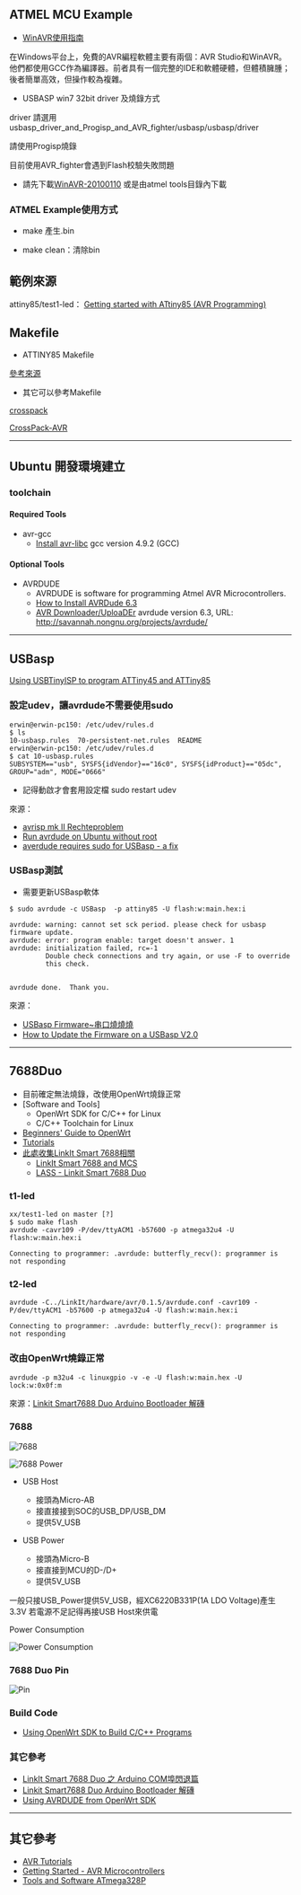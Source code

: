 ## ATMEL MCU Example

- [WinAVR使用指南][2]

在Windows平台上，免費的AVR編程軟體主要有兩個：AVR Studio和WinAVR。他們都使用GCC作為編譯器。前者具有一個完整的IDE和軟體硬體，但體積臃腫；後者簡單高效，但操作較為複雜。

- USBASP win7 32bit driver 及燒錄方式

driver 請選用usbasp_driver_and_Progisp_and_AVR_fighter/usbasp/usbasp/driver

請使用Progisp燒錄

目前使用AVR_fighter會遇到Flash校驗失敗問題


- 請先下載[WinAVR-20100110][1]
或是由atmel tools目錄內下載

### ATMEL Example使用方式

- make 產生.bin

- make clean：清除bin

## 範例來源

attiny85/test1-led： [Getting started with ATtiny85 (AVR Programming)][6]

## Makefile

- ATTINY85 Makefile

 [參考來源][3]

- 其它可以參考Makefile

 [crosspack][5]

 [CrossPack-AVR][4]

--------------------------

## Ubuntu 開發環境建立

### toolchain

#### Required Tools
* avr-gcc
    * [Install avr-libc][12]
     gcc version 4.9.2 (GCC)


#### Optional Tools
* AVRDUDE
    * AVRDUDE is software for programming Atmel AVR Microcontrollers.
    * [How to Install AVRDude 6.3][10]
    * [AVR Downloader/UploaDEr][11]
    avrdude version 6.3, URL: <http://savannah.nongnu.org/projects/avrdude/>

-------------------

## USBasp

[Using USBTinyISP to program ATTiny45 and ATTiny85][13]


### 設定udev，讓avrdude不需要使用sudo

```
erwin@erwin-pc150: /etc/udev/rules.d
$ ls
10-usbasp.rules  70-persistent-net.rules  README
erwin@erwin-pc150: /etc/udev/rules.d
$ cat 10-usbasp.rules 
SUBSYSTEM=="usb", SYSFS{idVendor}=="16c0", SYSFS{idProduct}=="05dc", GROUP="adm", MODE="0666"
```

* 記得動啟才會套用設定檔
sudo restart udev


來源：
* [avrisp mk II Rechteproblem][14]
* [Run avrdude on Ubuntu without root][15]
* [averdude requires sudo for USBasp - a fix][16]


### USBasp測試

* 需要更新USBasp軟体
```
$ sudo avrdude -c USBasp  -p attiny85 -U flash:w:main.hex:i                                                                                                                              

avrdude: warning: cannot set sck period. please check for usbasp firmware update.
avrdude: error: program enable: target doesn't answer. 1 
avrdude: initialization failed, rc=-1
         Double check connections and try again, or use -F to override
         this check.


avrdude done.  Thank you.
```

來源：
* [USBasp Firmware~串口燒燒燒][17]
* [How to Update the Firmware on a USBasp V2.0][18]

-------------------

## 7688Duo

* 目前確定無法燒錄，改使用OpenWrt燒錄正常
* [Software and Tools]
    * OpenWrt SDK for C/C++ for Linux
    * C/C++ Toolchain for Linux
* [Beginners' Guide to OpenWrt][23]
* [Tutorials][24]
* [此處收集LinkIt Smart 7688相關][26]
    * [LinkIt Smart 7688 and MCS][27]
    * [LASS - Linkit Smart 7688 Duo][28]



### t1-led

```
xx/test1-led on master [?]
$ sudo make flash                                                                                                                                                                        
avrdude -cavr109 -P/dev/ttyACM1 -b57600 -p atmega32u4 -U flash:w:main.hex:i

Connecting to programmer: .avrdude: butterfly_recv(): programmer is not responding
```

### t2-led

```
avrdude -C../LinkIt/hardware/avr/0.1.5/avrdude.conf -cavr109 -P/dev/ttyACM1 -b57600 -p atmega32u4 -U flash:w:main.hex:i

Connecting to programmer: .avrdude: butterfly_recv(): programmer is not responding
```

### 改由OpenWrt燒錄正常

```
avrdude -p m32u4 -c linuxgpio -v -e -U flash:w:main.hex -U lock:w:0x0f:m
```

來源：[Linkit Smart7688 Duo Arduino Bootloader 解磚 ][20]


### 7688

![7688](http://i.imgur.com/03tnDTP.png)

![7688 Power](http://i.imgur.com/lANndOA.png)

* USB Host
    * 接頭為Micro-AB
    * 接直接接到SOC的USB_DP/USB_DM
    * 提供5V_USB

* USB Power
    * 接頭為Micro-B
    * 接直接到MCU的D-/D+
    * 提供5V_USB

一般只接USB_Power提供5V_USB，經XC6220B331P(1A LDO Voltage)產生3.3V
若電源不足記得再接USB Host來供電


Power Consumption

![Power Consumption](http://i.imgur.com/ysmXuMd.png)

### 7688 Duo Pin

![Pin](http://i.imgur.com/zk9yg20.png)

### Build Code

* [Using OpenWrt SDK to Build C/C++ Programs][25]



### 其它參考

* [LinkIt Smart 7688 Duo 之 Arduino COM埠閃退篇][19]
* [Linkit Smart7688 Duo Arduino Bootloader 解磚 ][20]
* [Using AVRDUDE from OpenWrt SDK][21]

-----------------------
 ## 其它參考

 * [AVR Tutorials][7]
 * [Getting Started - AVR Microcontrollers][8]
 * [Tools and Software ATmega328P][9]


[1]:http://sourceforge.net/projects/winavr/
[2]:https://zh.wikibooks.org/zh-tw/WinAVR使用指南
[3]:https://gist.github.com/electronut/8a4c297213620958ebef
[4]:https://github.com/obdev/CrossPack-AVR/blob/master/templates/TemplateProject/firmware/Makefile
[5]:https://www.obdev.at/products/crosspack/index.html
[6]:http://electronut.in/getting-started-with-attiny85-avr-programming/
[7]:http://www.avr-tutorials.com
[8]:http://www.atmel.com/products/microcontrollers/avr/start_now.aspx
[9]:http://www.atmel.com/devices/atmega328p.aspx?tab=tools
[10]:http://ubuntuhandbook.org/index.php/2017/01/install-avrdude-6-4-ubuntu-16-04/
[11]:http://savannah.nongnu.org/projects/avrdude/
[12]:https://www.howtoinstall.co/en/ubuntu/xenial/avr-libc
[13]:http://www.arvydas.co.uk/2012/09/using-usbtinyisp-to-program-attiny45-and-attiny85/
[14]:https://forum.ubuntuusers.de/topic/arduino-avrisp-mk-ii-rechteproblem/
[15]:http://mightyohm.com/blog/2010/03/run-avrdude-without-root-privs-in-ubuntu/
[16]:http://forum.arduino.cc/index.php?topic=90581.0
[17]:https://dotblogs.com.tw/aliceyeh/2015/01/05/147946
[18]:http://blog.lincomatic.com/?p=1480
[19]:http://blog.cavedu.com/%E7%89%A9%E8%81%AF%E7%B6%B2/linkit/linkit-smart-7688-duo-%E4%B9%8B-arduino-com%E5%9F%A0%E9%96%83%E9%80%80%E7%AF%87/
[20]:http://storychen.blogspot.tw/2016/12/linkit-smart7688-duo-arduino-bootloader.html
[21]:https://docs.labs.mediatek.com/resource/linkit-smart-7688/en/tutorials/linkit-smart-7688-duo/linkit-smart-7688-duo-development-board-and-arduino-ide/updating-arduino-bootloader
[22]:https://docs.labs.mediatek.com/resource/linkit-smart-7688/en/downloads
[23]:http://wiki.openwrt.org/doc/howto/user.beginner
[24]:https://docs.labs.mediatek.com/resource/linkit-smart-7688/en/tutorials
[25]:https://docs.labs.mediatek.com/resource/linkit-smart-7688/en/tutorials/c-c++-programming/using-openwrt-sdk-to-build-c-c++-programs
[26]:https://mediatek-labs.gitbooks.io/linkit-smart-7688/content/resources-cht.html
[27]:https://mcs.mediatek.com/7688/
[28]:https://hackpad.com/LASS-Linkit-Smart-7688-Duo-1HcedS5HQnI
